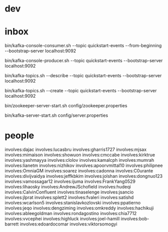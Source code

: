 

# dev



# inbox

bin/kafka-console-consumer.sh --topic quickstart-events --from-beginning --bootstrap-server localhost:9092

bin/kafka-console-producer.sh --topic quickstart-events --bootstrap-server localhost:9092

bin/kafka-topics.sh --describe --topic quickstart-events --bootstrap-server localhost:9092

bin/kafka-topics.sh --create --topic quickstart-events --bootstrap-server localhost:9092

bin/zookeeper-server-start.sh config/zookeeper.properties

bin/kafka-server-start.sh config/server.properties



# people

involves:dajac
involves:lucasbru
involves:gharris1727
involves:mjsax
involves:mimaison
involves:showuon
involves:cmccabe
involves:kirktrue
involves:yashmayya
involves:clolov
involves:kamalcph
involves:mumrah
involves:lianetm
involves:nizhikov
involves:apoorvmittal10
involves:philipnee
involves:OmniaGM
involves:soarez
involves:cadonna
involves:C0urante
involves:divijvaidya
involves:jeffkbkim
involves:jolshan
involves:dongnuo123
involves:vamossagar12
involves:ijuma
involves:FrankYang0529
involves:lihaosky
involves:AndrewJSchofield
involves:hudeqi
involves:CalvinConfluent
involves:tinaselenge
involves:jsancio
involves:jlprat
involves:splett2
involves:fvaleri
involves:satishd
involves:wcarlson5
involves:stanislavkozlovski
involves:ppatierno
involves:jeqo
involves:dengziming
involves:omkreddy
involves:hachikuji
involves:ableegoldman
involves:rondagostino
involves:chia7712
involves:vvcephei
involves:highluck
involves:joel-hamill
involves:bob-barrett
involves:edoardocomar
involves:viktorsomogyi
